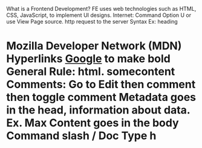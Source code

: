 What is a Frontend Development? FE uses web technologies such as HTML, CSS, JavaScript, to implement UI designs.
Internet: Command Option U  or use View Page source. http request to the server
Syntax Ex: heading <h1>
Mozilla Developer Network (MDN) 
Hyperlinks <a href="https://www.google.com">Google</a>
to make bold <b></b>
  General Rule: html. <tagname>somecontent</tagname>
  Comments: <!-- some content-->
  Go to Edit then comment then toggle comment
  Metadata goes in the head, information about data. Ex. Max 
  Content goes in the body
  Command slash /
  Doc Type
h
